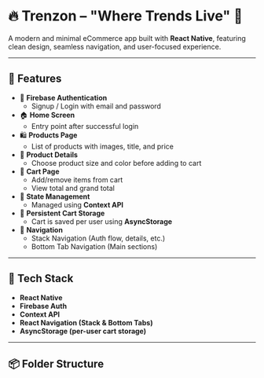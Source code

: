 # 🔥 Trenzon – "Where Trends Live" 💬  
A modern and minimal eCommerce app built with **React Native**, featuring clean design, seamless navigation, and user-focused experience.

---

## 🚀 Features

- 🔐 **Firebase Authentication**
  - Signup / Login with email and password
- 🏠 **Home Screen**
  - Entry point after successful login
- 🛍️ **Products Page**
  - List of products with images, title, and price
- 🔎 **Product Details**
  - Choose product size and color before adding to cart
- 🛒 **Cart Page**
  - Add/remove items from cart
  - View total and grand total
- 🌈 **State Management**
  - Managed using **Context API**
- 💾 **Persistent Cart Storage**
  - Cart is saved per user using **AsyncStorage**
- 🔁 **Navigation**
  - Stack Navigation (Auth flow, details, etc.)
  - Bottom Tab Navigation (Main sections)

---

## 🧠 Tech Stack

- **React Native**
- **Firebase Auth**
- **Context API**
- **React Navigation (Stack & Bottom Tabs)**
- **AsyncStorage (per-user cart storage)**

---

## 📦 Folder Structure

